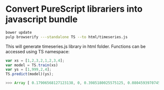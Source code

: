 # Convert PureScript librariers into javascript bundle

```sh
bower update
pulp browserify ---standalone TS --to html/timeseries.js
```

This will generate timeseries.js library in html folder.
Functions can be accessed using TS namespace:

```js
var xs = [1,2,3,2,1,2,3,4];
var model = TS.train(xs)
var ys = [1,999,2,4];
TS.predict(model)(ys);

>>> Array [ 0.17906568127123138, 0, 0.3985180025575125, 0.08045939707454697 ]
```
